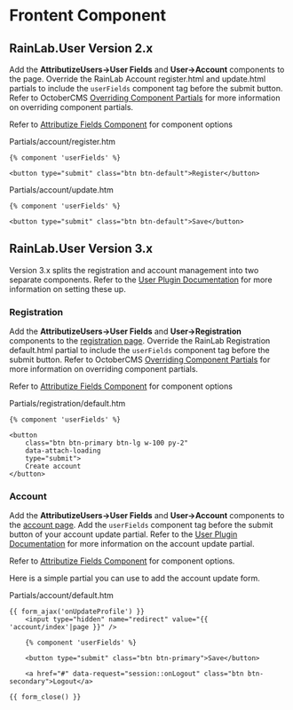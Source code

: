 # Frontent Component 

## RainLab.User Version 2.x

Add the **AttributizeUsers->User Fields** and **User->Account** components to the page.  Override the RainLab Account register.html and update.html partials to include the `userFields` component tag before the submit button.  Refer to OctoberCMS <a href="https://docs.octobercms.com/3.x/cms/themes/components.html#overriding-component-partials" target="_blank">Overriding Component Partials</a> for more information on overriding component partials.

Refer to [Attributize Fields Component](/attributize/usage/component) for component options

Partials/account/register.htm
```twig
{% component 'userFields' %}

<button type="submit" class="btn btn-default">Register</button>
```

Partials/account/update.htm
```twig
{% component 'userFields' %}

<button type="submit" class="btn btn-default">Save</button>
```

## RainLab.User Version 3.x

Version 3.x splits the registration and account management into two separate components.  Refer to the [User Plugin Documentation](https://octobercms.com/plugin/rainlab-user) for more information on setting these up.

### Registration

Add the **AttributizeUsers->User Fields** and **User->Registration** components to the [registration page](https://octobercms.com/plugin/docs/rainlab-user/component-registration).  Override the RainLab Registration default.html partial to include the `userFields` component tag before the submit button.  Refer to OctoberCMS <a href="https://docs.octobercms.com/3.x/cms/themes/components.html#overriding-component-partials" target="_blank">Overriding Component Partials</a> for more information on overriding component partials.

Refer to [Attributize Fields Component](/attributize/usage/component) for component options

Partials/registration/default.htm
```twig
{% component 'userFields' %}

<button
    class="btn btn-primary btn-lg w-100 py-2"
    data-attach-loading
    type="submit">
    Create account
</button>
```

### Account

Add the **AttributizeUsers->User Fields** and **User->Account** components to the [account page](https://octobercms.com/plugin/docs/rainlab-user/component-account).  Add the `userFields` component tag before the submit button of your account update partial.  Refer to the [User Plugin Documentation](https://octobercms.com/plugin/docs/rainlab-user/component-account) for more information on the account update partial.

Refer to [Attributize Fields Component](/attributize/usage/component) for component options.

Here is a simple partial you can use to add the account update form.

Partials/account/default.htm
```twig
{{ form_ajax('onUpdateProfile') }}
    <input type="hidden" name="redirect" value="{{ 'account/index'|page }}" />

    {% component 'userFields' %}

    <button type="submit" class="btn btn-primary">Save</button>

    <a href="#" data-request="session::onLogout" class="btn btn-secondary">Logout</a>

{{ form_close() }}
```
